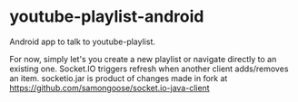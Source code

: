 youtube-playlist-android
========================

Android app to talk to youtube-playlist.

For now, simply let's you create a new playlist or navigate directly to an existing one.  Socket.IO triggers refresh when another client adds/removes an item.
socketio.jar is product of changes made in fork at https://github.com/samongoose/socket.io-java-client
